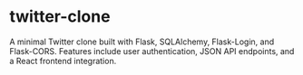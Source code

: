 # twitter-clone
A minimal Twitter clone built with Flask, SQLAlchemy, Flask-Login, and Flask-CORS. Features include user authentication, JSON API endpoints, and a React frontend integration.
